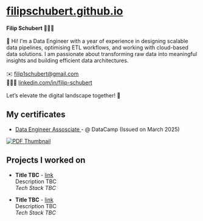 </head>
<body>
<div class="container-lg px-3 my-5 markdown-body">
<h1><a href="https://filipschubert.github.io/">filipschubert.github.io</a></h1>
<p><strong>Filip Schubert 👨🏼‍💻</strong>
<br /> <br />
👋 Hi! I'm a Data Engineer with a year of experience in designing scalable data pipelines, optimising ETL workflows, and working with cloud-based data solutions. I am passionate about transforming raw data into meaningful insights and building efficient data architectures.
<br /> <br />
✉️ <a href="mailto:filip1schubert@gmail.com">filip1schubert@gmail.com</a>
<br />
👨🏼‍💼 <a href="https://linkedin.com/in/filip-schubert">linkedin.com/in/filip-schubert</a>
<br /> <br />
Let’s elevate the digital landscape together! 🚀</p>

<h2 id="my-certificates">My certificates</h2>

<ul>
  <li><a href="https://www.datacamp.com/certificate/DEA0017776962365">Data Engineer Assosciate </a> - @ DataCamp</strong> (Issued on March 2025)</li>
</ul>

[![PDF Thumbnail](DEA0017776962365.jpg)](DEA0017776962365.pdf)

<h2 id="projects-i-worked-on">Projects I worked on</h2>

<ul>
  <li>
    <p><strong>Title TBC</strong> - <a href="https://www.pearson.com/languages/test-takers/pearson-english-international-certificate.html">link</a><br />
Description TBC<br />
<em>Tech Stack TBC</em></p>
  </li>
  <li>
    <p><strong>Title TBC</strong> - <a href="https://withcl.com/">link</a><br />
Description TBC</a><br />
<em>Tech Stack TBC</em></p>
  </li>
</ul>
